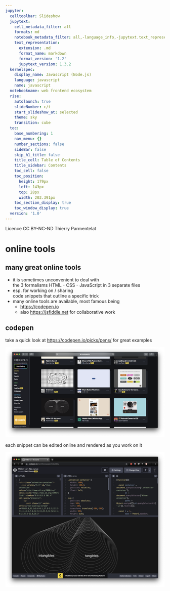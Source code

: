 ```yaml
---
jupyter:
  celltoolbar: Slideshow
  jupytext:
    cell_metadata_filter: all
    formats: md
    notebook_metadata_filter: all,-language_info,-jupytext.text_representation.jupytext_version
    text_representation:
      extension: .md
      format_name: markdown
      format_version: '1.2'
      jupytext_version: 1.3.2
  kernelspec:
    display_name: Javascript (Node.js)
    language: javascript
    name: javascript
  notebookname: web frontend ecosystem
  rise:
    autolaunch: true
    slideNumber: c/t
    start_slideshow_at: selected
    theme: sky
    transition: cube
  toc:
    base_numbering: 1
    nav_menu: {}
    number_sections: false
    sideBar: false
    skip_h1_title: false
    title_cell: Table of Contents
    title_sidebar: Contents
    toc_cell: false
    toc_position:
      height: 179px
      left: 143px
      top: 28px
      width: 202.391px
    toc_section_display: true
    toc_window_display: true
  version: '1.0'
---
```


<div class="licence">
<span>Licence CC BY-NC-ND</span>
<span>Thierry Parmentelat</span>
</div>


# online tools

<!-- #region slideshow={"slide_type": "slide"} -->
## many great online tools
<!-- #endregion -->

* it is sometimes unconvenient to deal with  
  the 3 formalisms HTML - CSS - JavaScript
  in 3 separate files
* esp. for working on / sharing  
  code snippets that outline a specific trick
* many online tools are available, most famous being
  * <https://codepen.io> 
  * also <https://jsfiddle.net> for collaborative work


<!-- #region slideshow={"slide_type": "slide"} -->
## codepen

take a quick look at https://codepen.io/picks/pens/ for great examples

![](../media/tooling-codepen-picks.png)
<!-- #endregion -->

<!-- #region slideshow={"slide_type": "slide"} -->
each snippet can be edited online and rendered as you work on it

![](../media/tooling-codepen.png)
<!-- #endregion -->
